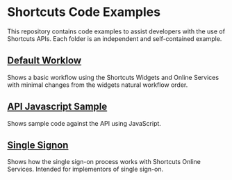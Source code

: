 # Shortcuts Code Examples

This repository contains code examples to assist developers with 
the use of Shortcuts APIs. Each folder is an independent and 
self-contained example.

## [Default Worklow](default-workflow/)

Shows a basic workflow using the Shortcuts Widgets and Online 
Services with minimal changes from the widgets natural workflow order.

## [API Javascript Sample](api-js-sample/)

Shows sample code against the API using JavaScript.

## [Single Signon](single-signon/)

Shows how the single sign-on process works with Shortcuts 
Online Services. Intended for implementors of single sign-on.

